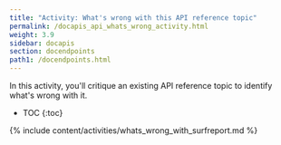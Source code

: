 ```yaml
---
title: "Activity: What's wrong with this API reference topic"
permalink: /docapis_api_whats_wrong_activity.html
weight: 3.9
sidebar: docapis
section: docendpoints
path1: /docendpoints.html
---
```


In this activity, you'll critique an existing API reference topic to identify what's wrong with it.

* TOC
{:toc}

{% include content/activities/whats_wrong_with_surfreport.md %}
